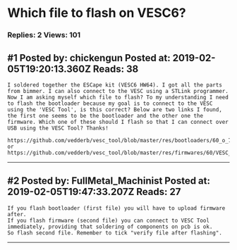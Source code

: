 # Which file to flash on VESC6?

### Replies: 2 Views: 101

## \#1 Posted by: chickengun Posted at: 2019-02-05T19:20:13.360Z Reads: 38

```
I soldered together the ESCape kit (VESC6 HW64). I got all the parts from bimmer. I can also connect to the VESC using a STLink programmer. Now I am asking myself which file to flash? To my understanding I need to flash the bootloader because my goal is to connect to the VESC using the 'VESC Tool', is this correct? Below are two links I found, the first one seems to be the bootloader and the other one the firmware. Which one of these should I flash so that I can connect over USB using the VESC Tool? Thanks!

https://github.com/vedderb/vesc_tool/blob/master/res/bootloaders/60_o_75_300.bin
or
https://github.com/vedderb/vesc_tool/blob/master/res/firmwares/60/VESC_default.bin
```

---
## \#2 Posted by: FullMetal_Machinist Posted at: 2019-02-05T19:47:33.207Z Reads: 27

```
If you flash bootloader (first file) you will have to upload firmware after.
If you flash firmware (second file) you can connect to VESC Tool immediately, providing that soldering of components on pcb is ok.
So flash second file. Remember to tick "verify file after flashing".
```

---
